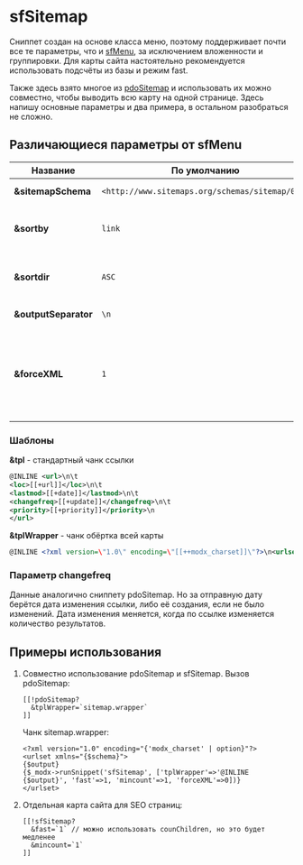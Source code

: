 # sfSitemap

Сниппет создан на основе класса меню, поэтому поддерживает почти все те параметры, что и [sfMenu][0], за исключением вложенности и группировки. Для карты сайта настоятельно рекомендуется использовать подсчёты из базы и режим fast.

Также здесь взято многое из [pdoSitemap][1] и использовать их можно совместно, чтобы выводить всю карту на одной странице. Здесь напишу основные параметры и два примера, в остальном разобраться не сложно.

## Различающиеся параметры от sfMenu

| Название             | По умолчанию                                    | Описание                                                                                        |
| -------------------- | ----------------------------------------------- | ----------------------------------------------------------------------------------------------- |
| **&sitemapSchema**   | `<http://www.sitemaps.org/schemas/sitemap/0.9>` | Схема карты сайта.                                                                              |
| **&sortby**          | `link`                                          | Сортировка. По умолчанию по названию ссылки                                                     |
| **&sortdir**         | `ASC`                                           | Порядок сортировки. По возрастанию                                                              |
| **&outputSeparator** | `\n`                                            | Разделитель ссылок.                                                                             |
| **&forceXML**        | `1`                                             | Принудительно выводить страницу как XML. При сввместном использовании с pdoSitemap - отключите. |

### Шаблоны

**&tpl** - стандартный чанк ссылки

```xml
@INLINE <url>\n\t
<loc>[[+url]]</loc>\n\t
<lastmod>[[+date]]</lastmod>\n\t
<changefreq>[[+update]]</changefreq>\n\t
<priority>[[+priority]]</priority>\n
</url>
```

**&tplWrapper** - чанк обёртка всей карты

```xml
@INLINE <?xml version=\"1.0\" encoding=\"[[++modx_charset]]\"?>\n<urlset xmlns=\"[[+schema]]\">\n[[+output]]\n</urlset>
```

### Параметр changefreq

Данные аналогично сниппету pdoSitemap. Но за отправную дату берётся дата изменения ссылки, либо её создания, если не было изменений. Дата изменения меняется, когда по ссылке изменяется количество результатов.

## Примеры использования

1. Совместно использование pdoSitemap и sfSitemap.
    Вызов pdoSitemap:

    ```modx
    [[!pdoSitemap?
      &tplWrapper=`sitemap.wrapper`
    ]]
    ```

    Чанк sitemap.wrapper:

    ```fenom
    <?xml version="1.0" encoding="{'modx_charset' | option}"?>
    <urlset xmlns="{$schema}">
    {$output}
    {$_modx->runSnippet('sfSitemap', ['tplWrapper'=>'@INLINE {$output}', 'fast'=>1, 'mincount'=>1, 'forceXML'=>0])}
    </urlset>
    ```

2. Отдельная карта сайта для SEO страниц:

    ```modx
    [[!sfSitemap?
      &fast=`1` // можно использовать counChildren, но это будет медленее
      &mincount=`1`
    ]]
    ```

[0]: /components/seofilter/snippets/sfmenu
[1]: /components/pdotools/snippets/pdositemap
